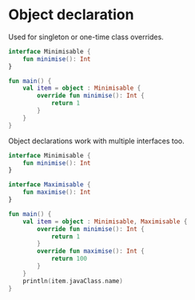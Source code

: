# Object declaration

Used for singleton or one-time class overrides.

```kotlin
interface Minimisable {
    fun minimise(): Int
}

fun main() {
    val item = object : Minimisable {
        override fun minimise(): Int {
            return 1
        }
    }
}
```

Object declarations work with multiple interfaces too.

```kotlin
interface Minimisable {
    fun minimise(): Int
}

interface Maximisable {
    fun maximise(): Int
}

fun main() {
    val item = object : Minimisable, Maximisable {
        override fun minimise(): Int {
            return 1
        }
        override fun maximise(): Int {
            return 100
        }
    }
    println(item.javaClass.name)
}
```
